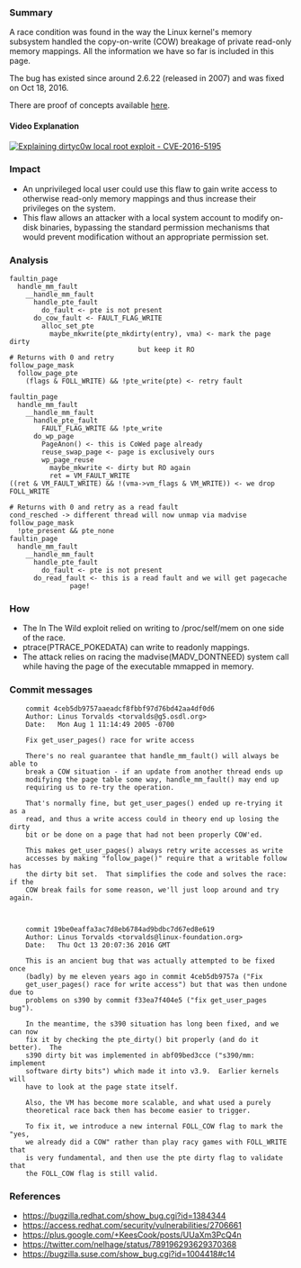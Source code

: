 ### Summary
A race condition was found in the way the Linux kernel's memory subsystem handled the copy-on-write (COW) breakage of private read-only memory mappings. All the information we have so far is included in this page.

The bug has existed since around 2.6.22 (released in 2007) and was fixed on Oct 18, 2016.

There are proof of concepts available [here](PoCs).

#### Video Explanation
[![Explaining dirtyc0w local root exploit - CVE-2016-5195](http://img.youtube.com/vi/kEsshExn7aE/0.jpg)](https://www.youtube.com/watch?v=kEsshExn7aE "Explaining dirtyc0w local root exploit - CVE-2016-5195")
[]()

### Impact
* An unprivileged local user could use this flaw to gain write access to otherwise read-only memory mappings and thus increase their privileges on the system.
* This flaw allows an attacker with a local system account to modify on-disk binaries, bypassing the standard permission mechanisms that would prevent modification without an appropriate permission set. 

### Analysis
```
faultin_page
  handle_mm_fault
    __handle_mm_fault
      handle_pte_fault
        do_fault <- pte is not present
	  do_cow_fault <- FAULT_FLAG_WRITE
	    alloc_set_pte
	      maybe_mkwrite(pte_mkdirty(entry), vma) <- mark the page dirty
	      						but keep it RO 
# Returns with 0 and retry
follow_page_mask
  follow_page_pte
    (flags & FOLL_WRITE) && !pte_write(pte) <- retry fault

faultin_page
  handle_mm_fault
    __handle_mm_fault
      handle_pte_fault
        FAULT_FLAG_WRITE && !pte_write
	  do_wp_page
	    PageAnon() <- this is CoWed page already
	    reuse_swap_page <- page is exclusively ours
	    wp_page_reuse
	      maybe_mkwrite <- dirty but RO again
	      ret = VM_FAULT_WRITE
((ret & VM_FAULT_WRITE) && !(vma->vm_flags & VM_WRITE)) <- we drop FOLL_WRITE

# Returns with 0 and retry as a read fault
cond_resched -> different thread will now unmap via madvise
follow_page_mask
  !pte_present && pte_none
faultin_page
  handle_mm_fault
    __handle_mm_fault
      handle_pte_fault
        do_fault <- pte is not present
	  do_read_fault <- this is a read fault and we will get pagecache
	  		   page!
```

### How
* The In The Wild exploit relied on writing to /proc/self/mem on one side of the race.
* ptrace(PTRACE_POKEDATA) can write to readonly mappings.
* The attack relies on racing the madvise(MADV_DONTNEED) system call while having the page of the executable mmapped in memory.

### Commit messages
```
    commit 4ceb5db9757aaeadcf8fbbf97d76bd42aa4df0d6
    Author: Linus Torvalds <torvalds@g5.osdl.org>
    Date:   Mon Aug 1 11:14:49 2005 -0700

    Fix get_user_pages() race for write access
    
    There's no real guarantee that handle_mm_fault() will always be able to
    break a COW situation - if an update from another thread ends up
    modifying the page table some way, handle_mm_fault() may end up
    requiring us to re-try the operation.
    
    That's normally fine, but get_user_pages() ended up re-trying it as a
    read, and thus a write access could in theory end up losing the dirty
    bit or be done on a page that had not been properly COW'ed.
    
    This makes get_user_pages() always retry write accesses as write
    accesses by making "follow_page()" require that a writable follow has
    the dirty bit set.  That simplifies the code and solves the race: if the
    COW break fails for some reason, we'll just loop around and try again.



    commit 19be0eaffa3ac7d8eb6784ad9bdbc7d67ed8e619
    Author: Linus Torvalds <torvalds@linux-foundation.org>
    Date:   Thu Oct 13 20:07:36 2016 GMT

    This is an ancient bug that was actually attempted to be fixed once
    (badly) by me eleven years ago in commit 4ceb5db9757a ("Fix
    get_user_pages() race for write access") but that was then undone due to
    problems on s390 by commit f33ea7f404e5 ("fix get_user_pages bug").

    In the meantime, the s390 situation has long been fixed, and we can now
    fix it by checking the pte_dirty() bit properly (and do it better).  The
    s390 dirty bit was implemented in abf09bed3cce ("s390/mm: implement
    software dirty bits") which made it into v3.9.  Earlier kernels will
    have to look at the page state itself.

    Also, the VM has become more scalable, and what used a purely
    theoretical race back then has become easier to trigger.

    To fix it, we introduce a new internal FOLL_COW flag to mark the "yes,
    we already did a COW" rather than play racy games with FOLL_WRITE that
    is very fundamental, and then use the pte dirty flag to validate that
    the FOLL_COW flag is still valid.
```
### References
* https://bugzilla.redhat.com/show_bug.cgi?id=1384344
* https://access.redhat.com/security/vulnerabilities/2706661
* https://plus.google.com/+KeesCook/posts/UUaXm3PcQ4n
* https://twitter.com/nelhage/status/789196293629370368
* https://bugzilla.suse.com/show_bug.cgi?id=1004418#c14